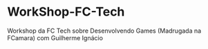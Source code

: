 # WorkShop-FC-Tech
Workshop da FC Tech sobre Desenvolvendo Games (Madrugada na FCamara) com Guilherme Ignácio
